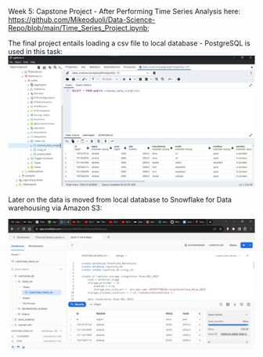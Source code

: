 Week 5: Capstone Project -
After Performing Time Series Analysis here: https://github.com/Mikeoduoli/Data-Science-Repo/blob/main/Time_Series_Project.ipynb;

The final project entails loading a csv file to local database - PostgreSQL is used in this task:
![Alt text](postgreSQL.jpg)

Later on the data is moved from local database to Snowflake for Data warehousing via Amazon S3:

![Alt text](Snowflake.jpg)

